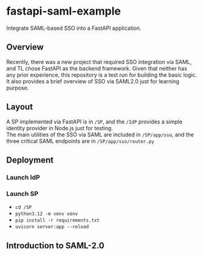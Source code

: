 # fastapi-saml-example
Integrate SAML-based SSO into a FastAPI application.

## Overview
Recently, there was a new project that required SSO integration via SAML, and TL chose FastAPI as the backend framework. Given that neither has any prior experience, this repository is a test run for building the basic logic. It also provides a brief overview of SSO via SAML2.0 just for learning purpose.

## Layout
A SP implemented via FastAPI is in ```/SP```, and the ```/IdP``` provides a simple identity provider in Node.js just for testing.  
The main utilities of the SSO via SAML are included in ```/SP/app/sso```, and the three critical SAML endpoints are in ```/SP/app/sso/router.py```

## Deployment
### Launch IdP
### Launch SP
- ```cd /SP```
- ```python3.12 -m venv venv```
- ```pip install -r requirements.txt```
- ```uvicorn server:app --reload```

## Introduction to SAML-2.0